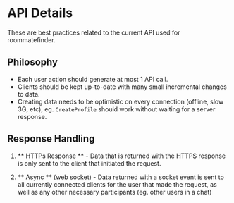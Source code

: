 # API Details
These are best practices related to the current API used for roommatefinder.

## Philosophy
- Each user action should generate at most 1 API call.
- Clients should be kept up-to-date with many small incremental changes to data.
- Creating data needs to be optimistic on every connection (offline, slow 3G, etc), eg. `CreateProfile` should work without waiting for a server response.

## Response Handling
1. ** HTTPs Response ** - Data that is returned with the HTTPS response is only sent to the client that initiated the request.

2. ** Async ** (web socket) - Data returned with a socket event is sent to all currently connected clients for the user that made the request, as well as any other necessary participants (eg. other users in a chat)